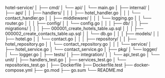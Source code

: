 hotel-service/
│
├── cmd/
│   └── api/
│       └── main.go
│
├── internal/
│   ├── api/
│   │   ├── handlers/
│   │   │   ├── hotel_handler.go
│   │   │   └── contact_handler.go
│   │   ├── middleware/
│   │   │   └── logging.go
│   │   └── router.go
│   │
│   ├── config/
│   │   └── config.go
│   │
│   ├── db/
│   │   ├── migrations/
│   │   │   ├── 000001_create_hotels_table.up.sql
│   │   │   ├── 000002_create_contacts_table.up.sql
│   │   └── db.go
│   │
│   ├── models/
│   │   ├── hotel.go
│   │   └── contact.go
│   │
│   ├── repository/
│   │   ├── hotel_repository.go
│   │   └── contact_repository.go
│   │
│   └── service/
│       ├── hotel_service.go
│       └── contact_service.go
│
├── pkg/
│   └── logger/
│       └── logger.go
│
├── tests/
│   ├── integration/
│   │   └── api_test.go
│   └── unit/
│       ├── handlers_test.go
│       ├── services_test.go
│       └── repositories_test.go
│
├── Dockerfile
├── Dockerfile.test
├── docker-compose.yml
├── go.mod
├── go.sum
└── README.md